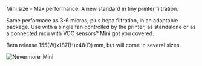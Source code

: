 Mini size - Max performance. A new standard in tiny printer filtration. 

Same performace as 3-6 micros, plus hepa filtration, in an adaptable package. Use with a single fan controlled by the printer, as standalone or as a connected mcu with VOC sensors? Mini got you covered. 

Beta release 155(W)x187(H)x48(D) mm, but will come in several sizes.

![Nevermore_Mini
](./mini5.png)
